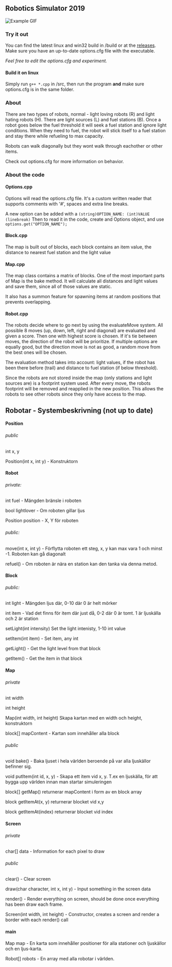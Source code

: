 ## Robotics Simulator 2019

![Example GIF](example.png)

### Try it out

You can find the latest linux and win32 build in /build or at the [releases](https://github.com/Yogsther/robotics-simulator/releases). 
Make sure you have an up-to-date options.cfg file with the executable. 

*Feel free to edit the options.cfg and experiment.*

#### Build it on linux

Simply run ```g++ *.cpp``` in /src, then run the program **and** make sure options.cfg is in the same folder.

### About

There are two types of robots, normal - light loving robots (R) and light hating robots (H). There are light sources (L) and fuel stations (B).
Once a robot goes below the fuel threshold it will seek a fuel station and ignore light conditions.
When they need to fuel, the robot will stick itself to a fuel station and stay there while refueling to max capacity.

Robots can walk diagonally but they wont walk through eachother or other items.

Check out options.cfg for more information on behavior.


### About the code

#### Options.cpp

Options will read the options.cfg file. It's a custom written reader that supports comments with '#', spaces
and extra line breaks.

A new option can be added with a ```(string)OPTION_NAME: (int)VALUE (linebreak)```
Then to read it in the code, create and Options object, and use ```options.get("OPTION_NAME");```

#### Block.cpp

The map is built out of blocks, each block contains an item value, the distance to nearest fuel station and the light value

#### Map.cpp

The map class contains a matrix of blocks. One of the most important parts of Map is the bake method. 
It will calculate all distances and light values and save them, since all of those values are static.

It also has a summon feature for spawning items at random positions that prevents overlapping. 

#### Robot.cpp

The robots decide where to go next by using the evaluateMove system. All possible 8 moves (up, down, left, right and diagonal)
are evaluated and given a score. Then one with highest score is chosen. If it's tie between moves, the direction of the robot
will be prioritize. If multiple options are equally good, but the direction move is not as good, a random move from the best ones
will be chosen. 

The evaluation method takes into account: light values, if the robot has been there before (trail) and distance to fuel station (if below threshold).

Since the robots are not stored inside the map (only stations and light sources are) is a footprint system used. After every move, the robots footprint will
be removed and reapplied in the new position. This allows the robots to see other robots since they only have access to the map.


## Robotar - Systembeskrivning (not up to date)


#### Position

###### public

int x, y

Position(int x, int y) - Konstruktorn 

#### Robot

###### private: 

int fuel - Mängden bränsle i roboten

bool lightlover - Om roboten gillar ljus

Position position - X, Y för roboten

###### public: 

move(int x, int y) - Förflytta roboten ett steg, x, y kan max vara 1 och minst -1. Roboten kan gå diagonalt

refuel() - Om roboten är nära en station kan den tanka via denna metod.


#### Block
###### public: 

int light - Mängden ljus där, 0-10 där 0 är helt mörker

int item - Vad det finns för item där just då, 0-2 där 0 är tomt. 1 är ljuskälla och 2 är station

setLight(int intensity) Set the light intenisty, 1-10 int value

setItem(int item) - Set item, any int

getLight() - Get the light level from that block

getItem() - Get the item in that block


#### Map

###### private

int width

int height

Map(int width, int height) Skapa kartan med en width och height, konstruktorn

block[] mapContent - Kartan som innehåller alla block

###### public

void bake() - Baka ljuset i hela världen beroende på var alla ljuskällor befinner sig.

void putItem(int id, x, y) - Skapa ett item vid x, y. T.ex en ljuskälla, för att bygga upp världen innan man startar simuleringen 

block[] getMap() returnerar mapContent i form av en block array

block getItemAt(x, y) returnerar blocket vid x,y

block getItemAt(index) returnerar blocket vid index



#### Screen

###### private

char[] data - Information for each pixel to draw

###### public

clear() - Clear screen

draw(char character, int x, int y) - Input something in the screen data

render() - Render everything on screen, should be done once everything has been draw each frame. 
 
Screen(int width, int height) - Constructor, creates a screen and render a border with each render() call

#### main

Map map - En karta som innehåller positioner för alla stationer och ljuskällor och en ljus-karta.

Robot[] robots - En array med alla robotar i världen.

